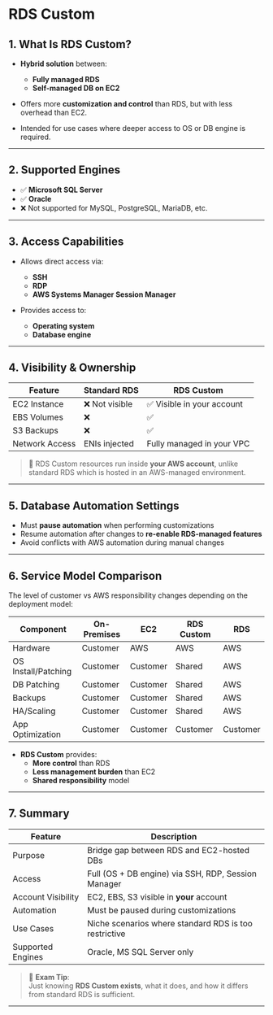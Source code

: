 # RDS Custom

## 1. What Is RDS Custom?

- **Hybrid solution** between:

  - **Fully managed RDS**
  - **Self-managed DB on EC2**

- Offers more **customization and control** than RDS, but with less overhead than EC2.
- Intended for use cases where deeper access to OS or DB engine is required.

---

## 2. Supported Engines

- ✅ **Microsoft SQL Server**
- ✅ **Oracle**
- ❌ Not supported for MySQL, PostgreSQL, MariaDB, etc.

---

## 3. Access Capabilities

- Allows direct access via:

  - **SSH**
  - **RDP**
  - **AWS Systems Manager Session Manager**

- Provides access to:
  - **Operating system**
  - **Database engine**

---

## 4. Visibility & Ownership

| Feature        | Standard RDS   | RDS Custom                 |
| -------------- | -------------- | -------------------------- |
| EC2 Instance   | ❌ Not visible | ✅ Visible in your account |
| EBS Volumes    | ❌             | ✅                         |
| S3 Backups     | ❌             | ✅                         |
| Network Access | ENIs injected  | Fully managed in your VPC  |

> 🔎 RDS Custom resources run inside **your AWS account**, unlike standard RDS which is hosted in an AWS-managed environment.

---

## 5. Database Automation Settings

- Must **pause automation** when performing customizations
- Resume automation after changes to **re-enable RDS-managed features**
- Avoid conflicts with AWS automation during manual changes

---

## 6. Service Model Comparison

The level of customer vs AWS responsibility changes depending on the deployment model:

| Component           | On-Premises | EC2      | RDS Custom | RDS      |
| ------------------- | ----------- | -------- | ---------- | -------- |
| Hardware            | Customer    | AWS      | AWS        | AWS      |
| OS Install/Patching | Customer    | Customer | Shared     | AWS      |
| DB Patching         | Customer    | Customer | Shared     | AWS      |
| Backups             | Customer    | Customer | Shared     | AWS      |
| HA/Scaling          | Customer    | Customer | Shared     | AWS      |
| App Optimization    | Customer    | Customer | Customer   | Customer |

- **RDS Custom** provides:
  - **More control** than RDS
  - **Less management burden** than EC2
  - **Shared responsibility** model

---

## 7. Summary

| Feature            | Description                                           |
| ------------------ | ----------------------------------------------------- |
| Purpose            | Bridge gap between RDS and EC2-hosted DBs             |
| Access             | Full (OS + DB engine) via SSH, RDP, Session Manager   |
| Account Visibility | EC2, EBS, S3 visible in **your** account              |
| Automation         | Must be paused during customizations                  |
| Use Cases          | Niche scenarios where standard RDS is too restrictive |
| Supported Engines  | Oracle, MS SQL Server only                            |

> 🧠 **Exam Tip**:  
> Just knowing **RDS Custom exists**, what it does, and how it differs from standard RDS is sufficient.

---

